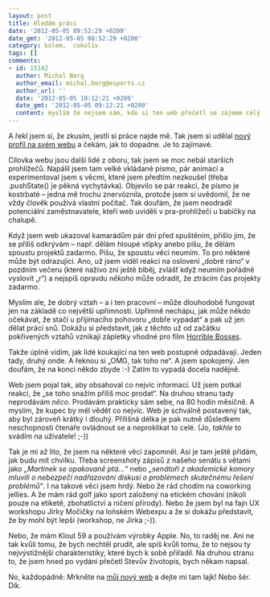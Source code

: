 ```yaml
---
layout: post
title: Hledám práci
date: '2012-05-05 09:52:29 +0200'
date_gmt: '2012-05-05 08:52:29 +0200'
category: kolem,  cokoliv
tags: []
comments:
- id: 15142
  author: Michal Berg
  author_email: michal.berg@esports.cz
  author_url: ''
  date: '2012-05-05 10:12:21 +0200'
  date_gmt: '2012-05-05 09:12:21 +0200'
  content: myslím že nejsem sám, kdo si ten web přečetl se zájmem celý, od začátku do konce. U kterých jiných webů se to člověku kdy zadaří?;)
---
```

<p>A řekl jsem si, že zkusím, jestli si práce najde mě. Tak jsem si udělal <a href="http://jan-martinek.com">nový profil na svém webu</a> a čekám, jak to dopadne. Je to zajímavé.</p>
<p>Cílovka webu jsou další lidé z oboru, tak jsem se moc nebál starších prohlížečů. Napálil jsem tam velké vkládané písmo, pár animací a experimentoval jsem s věcmi, které jsem předtím nezkoušel (třeba .pushState() je pěkná vychytávka). Objevilo se pár reakcí, že písmo je kostrbaté – jedna mě trochu znervóznila, protože jsem si uvědomil, že ne vždy člověk používá vlastní počítač. Tak doufám, že jsem neodradil potenciální zaměstnavatele, kteří web uviděli v pra-prohlížeči u babičky na chalupě.</p>
<p>Když jsem web ukazoval kamarádům pár dní před spuštěním, přišlo jim, že se příliš odkrývám – např. dělám hloupé vtípky anebo píšu, že dělám spoustu projektů zadarmo. Píšu, že spoustu věcí neumím. To pro některé může být odrazující. Ano, už jsem viděl reakci na oslovení „dobré ráno“ v pozdním večeru (které naživo zní ještě blběj, zvlášť když neumím pořádně vyslovit „r“) a nejspíš opravdu <em>někoho</em> může odradit, že ztrácím čas projekty zadarmo.</p>
<p>Myslím ale, že dobrý vztah – a i ten pracovní – může dlouhodobě fungovat jen na základě co největší upřímnosti. Upřímně nechápu, jak může někdo očekávat, že stačí u přijímacího pohovoru „dobře vypadat“ a pak už jen dělat práci snů. Dokážu si představit, jak z těchto už od začátku pokřivených vztahů vznikají zápletky vhodné pro film <a href="http://www.imdb.com/title/tt1499658/">Horrible Bosses</a>.</p>
<p>Takže úplně vidím, jak lidé koukající na ten web postupně odpadávají. Jeden tady, druhý onde. A řeknou si „OMG, tak toho ne“. A jsem spokojený. Jen doufám, že na konci někdo zbyde :-) Zatím to vypadá docela nadějně.</p>
<p>Web jsem pojal tak, aby obsahoval co nejvíc informací. Už jsem potkal reakci, že „se toho snažím příliš moc prodat“. Na druhou stranu tady neprodávám <em>něco</em>. Prodávám prakticky sám sebe, na 80 hodin měsíčně. A myslím, že kupec by měl vědět co nejvíc. Web je schválně postavený tak, aby byl zároveň krátký i dlouhý. Přílišná délka je pak nutně důsledkem neschopnosti čtenáře ovládnout se a neproklikat to celé. (Jo, <em>takhle</em> to svádím na uživatele! ;-))</p>
<p>Tak je mi až líto, že jsem na některé věci zapomněl. Asi je tam ještě přidám, jak budu mít chvilku. Třeba screenshoty zápisů z našeho senátu s větami jako <em>„Martinek se opakovaně ptá...“</em> nebo <em>„senátoři z akademické komory mluvili o nebezpečí nadřazování diskusí o problémech skutečnému řešení problémů“</em>. I na takové věci jsem hrdý. Nebo že rád chodím na coworking jellies. A že mám rád golf jako sport založený na etickém chování (nikoli pouze na etiketě, zbohatlictví a ničení přírody). Nebo že jsem byl na fajn UX workshopu Jirky Močičky na loňském Webexpu a že si dokážu představit, že by mohl být lepší (workshop, ne Jirka ;-)).</p>
<p>Nebo, že mám Klout 59 a používám výrobky Apple. No, to raděj ne. Ani ne tak kvůli tomu, že bych nechtěl prudit, ale spíš kvůli tomu, že to nejsou ty nejvýstižnější charakteristiky, které bych k sobě přiřadil. Na druhou stranu to, že jsem hned po vydání přečetl Stevův životopis, bych někam napsal.</p>
<p>No, každopádně: Mrkněte na <a href="http://jan-martinek.com">můj nový web</a> a dejte mi tam lajk! Nebo šér. Dík.</p>
